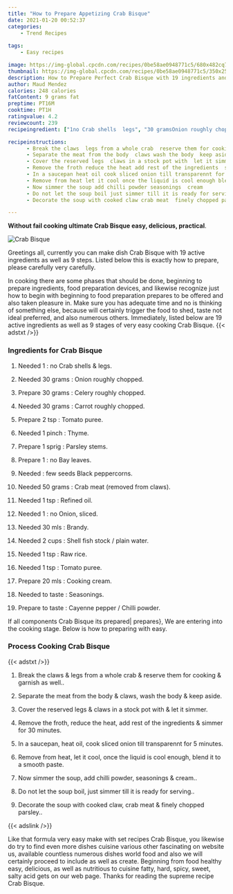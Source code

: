 ```yaml
---
title: "How to Prepare Appetizing Crab Bisque"
date: 2021-01-20 00:52:37
categories:
    - Trend Recipes
    
tags:
    - Easy recipes

image: https://img-global.cpcdn.com/recipes/0be58ae0948771c5/680x482cq70/crab-bisque-recipe-main-photo.jpg
thumbnail: https://img-global.cpcdn.com/recipes/0be58ae0948771c5/350x250cq70/crab-bisque-recipe-main-photo.jpg
description: How to Prepare Perfect Crab Bisque with 19 ingredients and 9 stages of easy cooking.
author: Maud Mendez
calories: 248 calories
fatContent: 9 grams fat
preptime: PT16M
cooktime: PT1H
ratingvalue: 4.2
reviewcount: 239
recipeingredient: ["1no Crab shells  legs", "30 gramsOnion roughly chopped", "30 gramsCelery roughly chopped", "30 gramsCarrot roughly chopped", "2 tspTomato puree", "1 pinchThyme", "1 sprigParsley stems", "1no Bay leaves", "few seeds Black peppercorns", "50 gramsCrab meat removed from claws", "1 tspRefined oil", "1no Onion sliced", "30 mlsBrandy", "2 cupsShell fish stock  plain water", "1 tspRaw rice", "1 tspTomato puree", "20 mlsCooking cream", "to tasteSeasonings", "to tasteCayenne pepper  Chilli powder"]

recipeinstructions: 
      - Break the claws  legs from a whole crab  reserve them for cooking  garnish as well 
      - Separate the meat from the body  claws wash the body  keep aside 
      - Cover the reserved legs  claws in a stock pot with  let it simmer 
      - Remove the froth reduce the heat add rest of the ingredients  simmer for 30 minutes 
      - In a saucepan heat oil cook sliced onion till transparennt for 5 minutes 
      - Remove from heat let it cool once the liquid is cool enough blend it to a smooth paste 
      - Now simmer the soup add chilli powder seasonings  cream 
      - Do not let the soup boil just simmer till it is ready for serving 
      - Decorate the soup with cooked claw crab meat  finely chopped parsley

---
```




**Without fail cooking ultimate Crab Bisque easy, delicious, practical**. 


![Crab Bisque](https://img-global.cpcdn.com/recipes/0be58ae0948771c5/680x482cq70/crab-bisque-recipe-main-photo.jpg "Crab Bisque")




Greetings all, currently you can make dish Crab Bisque with 19 active ingredients as well as 9 steps. Listed below this is exactly how to prepare, please carefully very carefully.

In cooking there are some phases that should be done, beginning to prepare ingredients, food preparation devices, and likewise recognize just how to begin with beginning to food preparation prepares to be offered and also taken pleasure in. Make sure you has adequate time and no is thinking of something else, because will certainly trigger the food to shed, taste not ideal preferred, and also numerous others. Immediately, listed below are 19 active ingredients as well as 9 stages of very easy cooking Crab Bisque.
{{< adstxt />}}

### Ingredients for Crab Bisque


1. Needed 1 : no Crab shells &amp; legs.

1. Needed 30 grams : Onion roughly chopped.

1. Prepare 30 grams : Celery roughly chopped.

1. Needed 30 grams : Carrot roughly chopped.

1. Prepare 2 tsp : Tomato puree.

1. Needed 1 pinch : Thyme.

1. Prepare 1 sprig : Parsley stems.

1. Prepare 1 : no Bay leaves.

1. Needed  : few seeds Black peppercorns.

1. Needed 50 grams : Crab meat (removed from claws).

1. Needed 1 tsp : Refined oil.

1. Needed 1 : no Onion, sliced.

1. Needed 30 mls : Brandy.

1. Needed 2 cups : Shell fish stock / plain water.

1. Needed 1 tsp : Raw rice.

1. Needed 1 tsp : Tomato puree.

1. Prepare 20 mls : Cooking cream.

1. Needed to taste : Seasonings.

1. Prepare to taste : Cayenne pepper / Chilli powder.



If all components Crab Bisque its prepared| prepares}, We are entering into the cooking stage. Below is how to preparing with easy.

### Process Cooking Crab Bisque

{{< adstxt />}}


1. Break the claws &amp; legs from a whole crab &amp; reserve them for cooking &amp; garnish as well..



1. Separate the meat from the body &amp; claws, wash the body &amp; keep aside.



1. Cover the reserved legs &amp; claws in a stock pot with &amp; let it simmer.



1. Remove the froth, reduce the heat, add rest of the ingredients &amp; simmer for 30 minutes.



1. In a saucepan, heat oil, cook sliced onion till transparennt for 5 minutes.



1. Remove from heat, let it cool, once the liquid is cool enough, blend it to a smooth paste.



1. Now simmer the soup, add chilli powder, seasonings &amp; cream..



1. Do not let the soup boil, just simmer till it is ready for serving..



1. Decorate the soup with cooked claw, crab meat &amp; finely chopped parsley..





{{< adslink />}}

Like that formula very easy make with set recipes Crab Bisque, you likewise do try to find even more dishes cuisine various other fascinating on website us, available countless numerous dishes world food and also we will certainly proceed to include as well as create. Beginning from food healthy easy, delicious, as well as nutritious to cuisine fatty, hard, spicy, sweet, salty acid gets on our web page. Thanks for reading the supreme recipe Crab Bisque.
